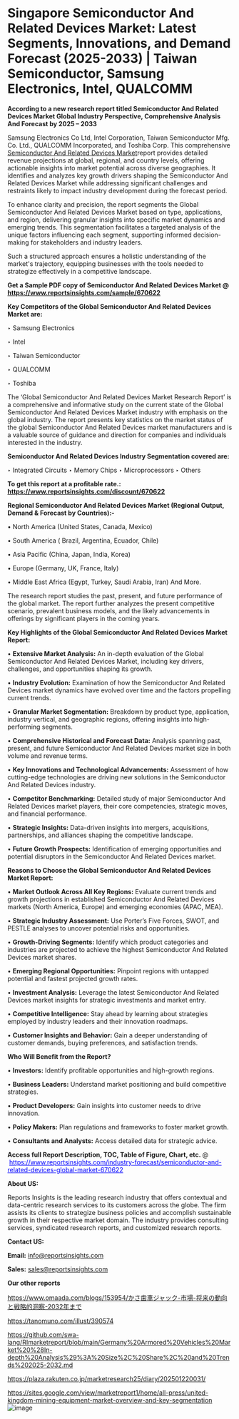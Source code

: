 # Singapore Semiconductor And Related Devices Market: Latest Segments, Innovations, and Demand Forecast (2025-2033) | Taiwan Semiconductor, Samsung Electronics, Intel, QUALCOMM

<strong>According to a new research report titled Semiconductor And Related Devices Market Global Industry Perspective, Comprehensive Analysis And Forecast by 2025 – 2033</strong>

Samsung Electronics Co Ltd, Intel Corporation, Taiwan Semiconductor Mfg. Co. Ltd., QUALCOMM Incorporated, and Toshiba Corp. This comprehensive <a href=https://www.reportsinsights.com/sample/670622>Semiconductor And Related Devices Market</a>report provides detailed revenue projections at global, regional, and country levels, offering actionable insights into market potential across diverse geographies. It identifies and analyzes key growth drivers shaping the Semiconductor And Related Devices Market while addressing significant challenges and restraints likely to impact industry development during the forecast period.

To enhance clarity and precision, the report segments the Global Semiconductor And Related Devices Market based on type, applications, and region, delivering granular insights into specific market dynamics and emerging trends. This segmentation facilitates a targeted analysis of the unique factors influencing each segment, supporting informed decision-making for stakeholders and industry leaders.

Such a structured approach ensures a holistic understanding of the market's trajectory, equipping businesses with the tools needed to strategize effectively in a competitive landscape.

<strong>Get a Sample PDF copy of Semiconductor And Related Devices Market </strong><strong>@<a href=https://www.reportsinsights.com/sample/670622 style=color:#0000ff;> https://www.reportsinsights.com/sample/670622</a></strong></font>

<strong>Key Competitors of the Global Semiconductor And Related Devices Market are:</strong>

‣ Samsung Electronics

‣ Intel

‣ Taiwan Semiconductor

‣ QUALCOMM

‣ Toshiba

The ‘Global Semiconductor And Related Devices Market Research Report’ is a comprehensive and informative study on the current state of the Global Semiconductor And Related Devices Market industry with emphasis on the global industry. The report presents key statistics on the market status of the global Semiconductor And Related Devices market manufacturers and is a valuable source of guidance and direction for companies and individuals interested in the industry.

<strong>Semiconductor And Related Devices Industry Segmentation covered are:</strong>

‣ Integrated Circuits
‣ Memory Chips
‣ Microprocessors
‣ Others

<strong>To get this report at a profitable rate.: <a href=https://www.reportsinsights.com/discount/670622 style=color:#0000ff;>https://www.reportsinsights.com/discount/670622</a></strong></font>

<strong>Regional Semiconductor And Related Devices Market (Regional Output, Demand &amp; Forecast by Countries):-</strong>

• North America (United States, Canada, Mexico)

• South America ( Brazil, Argentina, Ecuador, Chile)

• Asia Pacific (China, Japan, India, Korea)

• Europe (Germany, UK, France, Italy)

• Middle East Africa (Egypt, Turkey, Saudi Arabia, Iran) And More.

The research report studies the past, present, and future performance of the global market. The report further analyzes the present competitive scenario, prevalent business models, and the likely advancements in offerings by significant players in the coming years.

<strong>Key Highlights of the Global Semiconductor And Related Devices Market Report:</strong>

• <strong>Extensive Market Analysis:</strong> An in-depth evaluation of the Global Semiconductor And Related Devices Market, including key drivers, challenges, and opportunities shaping its growth.

• <strong>Industry Evolution:</strong> Examination of how the Semiconductor And Related Devices market dynamics have evolved over time and the factors propelling current trends.

• <strong>Granular Market Segmentation:</strong> Breakdown by product type, application, industry vertical, and geographic regions, offering insights into high-performing segments.

• <strong>Comprehensive Historical and Forecast Data:</strong> Analysis spanning past, present, and future Semiconductor And Related Devices market size in both volume and revenue terms.

• <strong>Key Innovations and Technological Advancements:</strong> Assessment of how cutting-edge technologies are driving new solutions in the Semiconductor And Related Devices industry.

• <strong>Competitor Benchmarking:</strong> Detailed study of major Semiconductor And Related Devices market players, their core competencies, strategic moves, and financial performance.

• <strong>Strategic Insights:</strong> Data-driven insights into mergers, acquisitions, partnerships, and alliances shaping the competitive landscape.

• <strong>Future Growth Prospects:</strong> Identification of emerging opportunities and potential disruptors in the Semiconductor And Related Devices market.

<strong>Reasons to Choose the Global Semiconductor And Related Devices Market Report:</strong>

• <strong>Market Outlook Across All Key Regions:</strong> Evaluate current trends and growth projections in established Semiconductor And Related Devices markets (North America, Europe) and emerging economies (APAC, MEA).

• <strong>Strategic Industry Assessment:</strong> Use Porter’s Five Forces, SWOT, and PESTLE analyses to uncover potential risks and opportunities.

• <strong>Growth-Driving Segments:</strong> Identify which product categories and industries are projected to achieve the highest Semiconductor And Related Devices market shares.

• <strong>Emerging Regional Opportunities:</strong> Pinpoint regions with untapped potential and fastest projected growth rates.

• <strong>Investment Analysis:</strong> Leverage the latest Semiconductor And Related Devices market insights for strategic investments and market entry.

• <strong>Competitive Intelligence:</strong> Stay ahead by learning about strategies employed by industry leaders and their innovation roadmaps.

• <strong>Customer Insights and Behavior:</strong> Gain a deeper understanding of customer demands, buying preferences, and satisfaction trends.

<strong>Who Will Benefit from the Report?</strong>

• <strong>Investors:</strong> Identify profitable opportunities and high-growth regions.

• <strong>Business Leaders:</strong> Understand market positioning and build competitive strategies.

• <strong>Product Developers:</strong> Gain insights into customer needs to drive innovation.

• <strong>Policy Makers:</strong> Plan regulations and frameworks to foster market growth.

• <strong>Consultants and Analysts:</strong> Access detailed data for strategic advice.
</ul>
<strong>Access full Report Description, TOC, Table of Figure, Chart, etc. </strong>@  <a href=https://www.reportsinsights.com/industry-forecast/semiconductor-and-related-devices-global-market-670622 style=color:#0000ff;>https://www.reportsinsights.com/industry-forecast/semiconductor-and-related-devices-global-market-670622</a></font>

<strong><strong>About US</strong>:</strong>

Reports Insights is the leading research industry that offers contextual and data-centric research services to its customers across the globe. The firm assists its clients to strategize business policies and accomplish sustainable growth in their respective market domain. The industry provides consulting services, syndicated research reports, and customized research reports.

<strong>Contact US:</strong>

<p class=""""><b>Email:</b> <a href=mailto:info@reportsinsights.com>info@reportsinsights.com</a></p>
<p class=""""><b>Sales:</b> <a href=mailto:sales@reportsinsights.com>sales@reportsinsights.com</a></p>

<strong>Our other reports</strong>

<a href=https://www.omaada.com/blogs/153954/かさ歯車ジャック-市場-将来の動向と戦略的洞察-2032年まで>https://www.omaada.com/blogs/153954/かさ歯車ジャック-市場-将来の動向と戦略的洞察-2032年まで</a>

<a href=https://tanomuno.com/illust/390574>https://tanomuno.com/illust/390574</a>

<a href=https://github.com/swa-lang/RImarketreport/blob/main/Germany%20Armored%20Vehicles%20Market%20%28In-depth%20Analysis%29%3A%20Size%2C%20Share%2C%20and%20Trends%202025-2032.md>https://github.com/swa-lang/RImarketreport/blob/main/Germany%20Armored%20Vehicles%20Market%20%28In-depth%20Analysis%29%3A%20Size%2C%20Share%2C%20and%20Trends%202025-2032.md</a>

<a href=https://plaza.rakuten.co.jp/marketresearch25/diary/202501220031/>https://plaza.rakuten.co.jp/marketresearch25/diary/202501220031/</a>

<a href=https://sites.google.com/view/marketreport1/home/all-press/united-kingdom-mining-equipment-market-overview-and-key-segmentation>https://sites.google.com/view/marketreport1/home/all-press/united-kingdom-mining-equipment-market-overview-and-key-segmentation</a>
![image](https://github.com/user-attachments/assets/991e13f0-9db5-430d-bcf1-259a9d04ae15)
